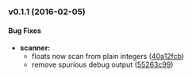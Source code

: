 <a name="v0.1.1"></a>
### v0.1.1 (2016-02-05)


#### Bug Fixes

* **scanner:**
  *  floats now scan from plain integers ([40a12fcb](40a12fcb))
  *  remove spurious debug output ([55263c99](55263c99))




